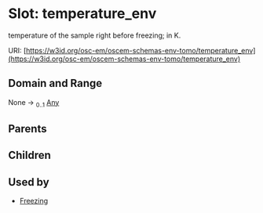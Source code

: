 
# Slot: temperature_env

temperature of the sample right before freezing; in K.

URI: [https://w3id.org/osc-em/oscem-schemas-env-tomo/temperature_env](https://w3id.org/osc-em/oscem-schemas-env-tomo/temperature_env)


## Domain and Range

None &#8594;  <sub>0..1</sub> [Any](Any.md)

## Parents


## Children


## Used by

 * [Freezing](Freezing.md)
